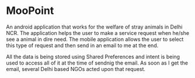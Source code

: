 # MooPoint
An android application that works for the welfare of stray animals in Delhi NCR. The application helps the user to make a service request when he/she see a animal in dire need. The mobile application allows the user to select this type of request and then send in an email to me at the end. 

All the data is being stored using Shared Preferences and intent is being used to access all of it at the time of sendnig the email. As soon as I get the email, several Delhi based NGOs acted upon that request. 
